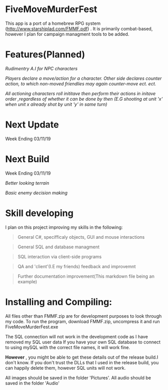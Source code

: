 # FiveMoveMurderFest
This app is a port of a homebrew RPG system (http://www.starshiplad.com/FMMF.pdf) .
It is primarily combat-based, however I plan for campaign managment tools to be added.

# Features(Planned)

*Rudimentry A.I for NPC characters*

*Players declare a move/action for a character. Other side declares counter action, to which non-moved friendlies may again counter-move*
*ect. ect.*

*All actioning characters roll inititave then perform their actions in initave order ,regardless of whether it can be done by then*
*(E.G shooting at unit 'x' when unit x already shot by unit 'y' in same turn)*

# Next Update

Week Ending 03/11/19

# Next Build

Week Ending 03/11/19

*Better looking terrain*

*Basic enemy decision making* 

# Skill developing

I plan on this project improving my skills in the following:

>General C#, specifficaly objects, GUI and mouse interactions

>General SQL and database managment

>SQL interaction via client-side programs

>QA and 'client'(I.E my friends) feedback and improvemnt

>Further documentation improvement(This markdown file being an example)

# Installing and Compiling:

All files other than FMMF.zip are for development purposes to look through my code.
To run the program, download FMMF.zip, uncompress it and run FiveMoveMurderFest.exe 

The SQL connection will not work in the development code as I have removed my SQL user data
If you have your own SQL database to connect to using mySQL with the correct file names, it will work fine.

**However** , you might be able to get these details out of the release build.I don't know.
If you don't trust the DLLs that I used in the release build, you can happily delete them, however SQL units will not work.


All images should be saved in the folder 'Pictures'.
All audio should be saved in the folder 'Audio'
